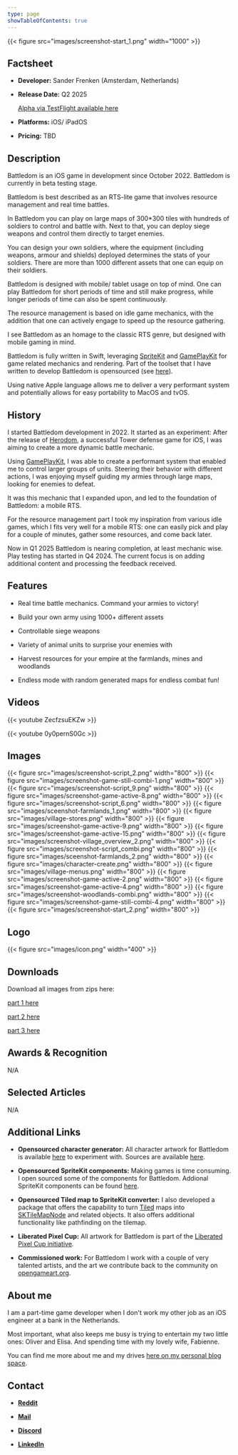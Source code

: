```yaml
---
type: page
showTableOfContents: true
---
```


{{< figure src="images/screenshot-start_1.png" width="1000" >}}

## Factsheet

- **Developer:** Sander Frenken (Amsterdam, Netherlands)

- **Release Date:** Q2 2025

    [Alpha via TestFlight available here](https://testflight.apple.com/join/IsXcGtGR)

- **Platforms:** iOS/ iPadOS

- **Pricing:** TBD

## Description

Battledom is an iOS game in development since October 2022. Battledom is currently in beta testing stage. 

Battledom is best described as an RTS-lite game that involves resource management and real time battles.

In Battledom you can play on large maps of 300*300 tiles with hundreds of soldiers to control and battle with. Next to that, you can deploy siege weapons and control them directly to target enemies. 

You can design your own soldiers, where the equipment (including weapons, armour and shields) deployed determines the stats of your soldiers. There are more than 1000 different assets that one can equip on their soldiers.

Battledom is designed with mobile/ tablet usage on top of mind. One can play Battledom for short periods of time and still make progress, while longer periods of time can also be spent continuously.

The resource management is based on idle game mechanics, with the addition that one can actively engage to speed up the resource gathering.

I see Battledom as an homage to the classic RTS genre, but designed with mobile gaming in mind.

Battledom is fully written in Swift, leveraging [SpriteKit](https://developer.apple.com/documentation/spritekit/) and [GamePlayKit](https://developer.apple.com/documentation/gameplaykit) for game related mechanics and rendering. Part of the toolset that I have written to develop Battledom is opensourced (see [here](https://sanderfrenken.github.io/battledom-site/presskit/#selected-articles)).

Using native Apple language allows me to deliver a very performant system and potentially allows for easy portability to MacOS and tvOS. 

## History

I started Battledom development in 2022. It started as an experiment: After the release of [Herodom](https://apps.apple.com/us/app/herodom/id1371997444), a successful Tower defense game for iOS, I was aiming to create a more dynamic battle mechanic. 

Using [GamePlayKit](https://developer.apple.com/documentation/gameplaykit), I was able to create a performant system that enabled me to control larger groups of units. Steering their behavior with different actions, I was enjoying myself guiding my armies through large maps, looking for enemies to defeat.

It was this mechanic that I expanded upon, and led to the foundation of Battledom: a mobile RTS.

For the resource management part I took my inspiration from various idle games, which I fits very well for a mobile RTS: one can easily pick and play for a couple of minutes, gather some resources, and come back later.

Now in Q1 2025 Battledom is nearing completion, at least mechanic wise. Play testing has started in Q4 2024. The current focus is on adding additional content and processing the feedback received.

## Features

- Real time battle mechanics. Command your armies to victory!

- Build your own army using 1000+ different assets

- Controllable siege weapons

- Variety of animal units to surprise your enemies with

- Harvest resources for your empire at the farmlands, mines and woodlands

- Endless mode with random generated maps for endless combat fun!

## Videos

{{< youtube ZecfzsuEKZw >}}

{{< youtube 0y0pernS0Gc >}}

## Images

{{< figure src="images/screenshot-script_2.png" width="800" >}}
{{< figure src="images/screenshot-game-still-combi-1.png" width="800" >}}
{{< figure src="images/screenshot-script_9.png" width="800" >}}
{{< figure src="images/screenshot-game-active-8.png" width="800" >}}
{{< figure src="images/screenshot-script_6.png" width="800" >}}
{{< figure src="images/sceenshot-farmlands_1.png" width="800" >}}
{{< figure src="images/village-stores.png" width="800" >}}
{{< figure src="images/screenshot-game-active-9.png" width="800" >}}
{{< figure src="images/screenshot-game-active-15.png" width="800" >}}
{{< figure src="images/screenshot-village_overview_2.png" width="800" >}}
{{< figure src="images/screenshot-script_combi.png" width="800" >}}
{{< figure src="images/sceenshot-farmlands_2.png" width="800" >}}
{{< figure src="images/character-create.png" width="800" >}}
{{< figure src="images/village-menus.png" width="800" >}}
{{< figure src="images/screenshot-game-active-2.png" width="800" >}}
{{< figure src="images/screenshot-game-active-4.png" width="800" >}}
{{< figure src="images/screenshot-woodlands-combi.png" width="800" >}}
{{< figure src="images/screenshot-game-still-combi-4.png" width="800" >}}
{{< figure src="images/screenshot-start_2.png" width="800" >}}

## Logo

{{< figure src="images/icon.png" width="400" >}}

## Downloads

Download all images from zips here:

[part 1 here](images/presskit_part_1.zip)

[part 2 here](images/presskit_part_2.zip)

[part 3 here](images/presskit_part_3.zip)

## Awards & Recognition

N/A

## Selected Articles

N/A

## Additional Links

- **Opensourced character generator:** All character artwork for Battledom is available [here](https://liberatedpixelcup.github.io/Universal-LPC-Spritesheet-Character-Generator/#?body=Body_color_light&head=Human_male_light) to experiment with. Sources are available [here](https://github.com/LiberatedPixelCup/Universal-LPC-Spritesheet-Character-Generator).

- **Opensourced SpriteKit components:** Making games is time consuming. I open sourced some of the components for Battledom. Addional SpriteKit components can be found [here](https://github.com/sanderfrenken/MoreSpriteKit). 

- **Opensourced Tiled map to SpriteKit converter:** I also developed a package that offers the capability to turn [Tiled](https://www.mapeditor.org) maps into [SKTileMapNode](https://developer.apple.com/documentation/spritekit/sktilemapnode) and related objects. It also offers additional functionality like pathfinding on the tilemap.

- **Liberated Pixel Cup:** All artwork for Battledom is part of the [Liberated Pixel Cup initiative](https://lpc.opengameart.org/).

- **Commissioned work:** For Battledom I work with a couple of very talented artists, and the art we contribute back to the community on [opengameart.org](https://opengameart.org/content/lpc-commissioned).

## About me

I am a part-time game developer when I don't work my other job as an iOS engineer at a bank in the Netherlands.

Most important, what also keeps me busy is trying to entertain my two little ones: Oliver and Elisa. And spending time with my lovely wife, Fabienne.

You can find me more about me and my drives [here on my personal blog space](https://sanderfrenken.github.io/dev-blog).

## Contact

- [**Reddit**](https://www.reddit.com/user/sanderfrenken/)

- [**Mail**](mailto:rednasgamesinfo@gmail.com)

- [**Discord**](https://discord.com/users/478807114752589825)

- [**LinkedIn**](https://www.linkedin.com/in/sander-frenken-071a2157/)